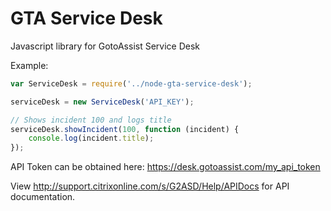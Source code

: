 # GTA Service Desk
Javascript library for GotoAssist Service Desk

Example:

```javascript
var ServiceDesk = require('../node-gta-service-desk');

serviceDesk = new ServiceDesk('API_KEY');

// Shows incident 100 and logs title
serviceDesk.showIncident(100, function (incident) {
    console.log(incident.title);
});

```

API Token can be obtained here:
https://desk.gotoassist.com/my_api_token

View http://support.citrixonline.com/s/G2ASD/Help/APIDocs for API documentation.